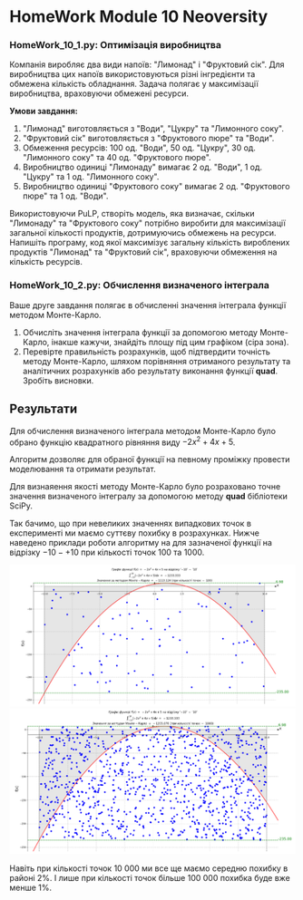 # HomeWork Module 10 Neoversity

<h3>HomeWork_10_1.py: <b>Оптимізація виробництва</b></h3>

<p>Компанія виробляє два види напоїв: "Лимонад" і "Фруктовий сік". Для виробництва цих напоїв використовуються різні інгредієнти та обмежена кількість обладнання. Задача полягає у максимізації виробництва, враховуючи обмежені ресурси.</p>
<p><b>Умови завдання:</b></p>
<ol>
    <li>"Лимонад" виготовляється з "Води", "Цукру" та "Лимонного соку".</li>
    <li>"Фруктовий сік" виготовляється з "Фруктового пюре" та "Води".</li>
    <li>Обмеження ресурсів: 100 од. "Води", 50 од. "Цукру", 30 од. "Лимонного соку" та 40 од. "Фруктового пюре".</li>
    <li>Виробництво одиниці "Лимонаду" вимагає 2 од. "Води", 1 од. "Цукру" та 1 од. "Лимонного соку".</li>
    <li>Виробництво одиниці "Фруктового соку" вимагає 2 од. "Фруктового пюре" та 1 од. "Води".</li>
</ol>
<p>Використовуючи PuLP, створіть модель, яка визначає, скільки "Лимонаду" та "Фруктового соку" потрібно виробити для максимізації загальної кількості продуктів, дотримуючись обмежень на ресурси. Напишіть програму, код якої максимізує загальну кількість вироблених продуктів "Лимонад" та "Фруктовий сік", враховуючи обмеження на кількість ресурсів.</p>

<h3>HomeWork_10_2.py: <b>Обчислення визначеного інтеграла</b></h3>

<p>Ваше друге завдання полягає в обчисленні значення інтеграла функції методом Монте-Карло.</p>

<ol>
    <li>Обчисліть значення інтеграла функції за допомогою методу Монте-Карло, інакше кажучи, знайдіть площу під цим графіком (сіра зона).</li>
    <li>Перевірте правильність розрахунків, щоб підтвердити точність методу Монте-Карло, шляхом порівняння отриманого результату та аналітичних розрахунків або результату виконання функції <b>quad</b>. Зробіть висновки.</li>
</ol>

## Результати

Для обчислення визначеного інтеграла методом Монте-Карло було обрано функцію квадратного рівняння виду $-2x^2+4x+5$.

Алгоритм дозволяє для обраної функції на певному проміжку провести моделювання та отримати результат.

Для визнаяення якості методу Монте-Карло було розраховано точне значення визначеного інтегралу за допомогою методу <b>quad</b> бібліотеки SciPy.

Так бачимо, що при невеликих значеннях випадкових точок в експерименті ми маємо суттєву похибку в розрахунках. Нижче наведено приклади роботи алгоритму на для зазначеної функції на відрізку $-10 - +10$ при кількості точок 100 та 1000.

<img src='img100.png'>
<img src='img1000.png'>

Навіть при кількості точок 10 000 ми все ще маємо середню похибку в районі 2%. І лише при кількості точок більше 100 000 похибка буде вже менше 1%.
